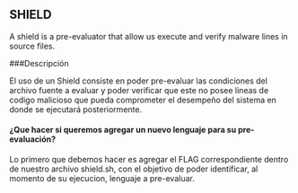 ## SHIELD

A shield is a pre-evaluator that allow us execute and verify malware lines in source files.

###Descripción

El uso de un Shield consiste en poder pre-evaluar las condiciones del archivo fuente a evaluar y poder verificar que este no posee lineas de codigo malicioso que pueda comprometer el desempeño del sistema en donde se ejecutará posteriormente.

#### ¿Que hacer si queremos agregar un nuevo lenguaje para su pre-evaluación?

Lo primero que debemos hacer es agregar el FLAG correspondiente dentro de nuestro archivo shield.sh, con el objetivo de poder identificar, al momento de su ejecucion, lenguaje a pre-evaluar.
